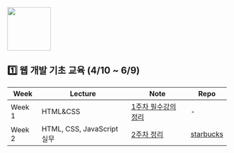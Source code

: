 <img width="100" src="https://user-images.githubusercontent.com/78250089/233791570-d79ed3ee-2913-48e2-8fd5-6a377955a254.png"/>


## 1️⃣ 웹 개발 기초 교육 (4/10 ~ 6/9)

| Week    | Lecture                   | Note                                                                                           | Repo                                              |
|---------|---------------------------|------------------------------------------------------------------------------------------------|---------------------------------------------------|
| Week 1  | HTML&CSS                  | [1주차 필수강의 정리](https://sparkling-radium-6f4.notion.site/1-d67512ea337c415da98d95e5a37434d2)  | -                                                 |
| Week 2  | HTML, CSS, JavaScript 실무 | [2주차 정리](https://sparkling-radium-6f4.notion.site/2-73b2ddea0c37448cba80cbd1c8a217c8)         | [starbucks](https://github.com/publdaze/starbucks)|
